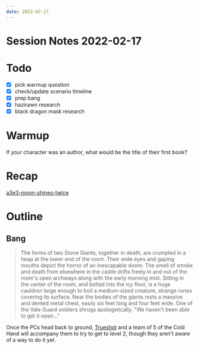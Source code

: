 ```yaml
---
date: 2022-02-17
---
```

# Session Notes 2022-02-17
# Todo
- [x] pick warmup question
- [x] check/update scenario timeline
- [x] prep bang
- [x] hazirawn research
- [x] black dragon mask research
# Warmup
If your character was an author, what would be the title of their first book?
# Recap
[a3e3-moon-shines-twice](../../logbook/a3e3-moon-shines-twice.md)
# Outline
## Bang
> The forms of two Stone Giants, together in death, are crumpled in a heap at the lower end of the room. Their wide eyes and gaping mouths depict the horror of an inescapable doom. The smell of smoke and death from elsewhere in the castle drifts freely in and out of the room's open archways along with the early morning mist. Sitting in the center of the room, and bolted into the icy floor, is a huge cauldron large enough to boil a medium-sized creature, strange runes covering its surface. Near the bodies of the giants rests a massive and dented metal chest, easily six feet long and four feet wide. One of the Vale Guard soldiers shrugs apologetically. "We haven't been able to get it open..."

Once the PCs head back to ground, [Trueshot](../../npcs/kinyon-colbathin.md) and a team of 5 of the Cold Hand will accompany them to try to get to level 2, though they aren't aware of a way to do it yet.
